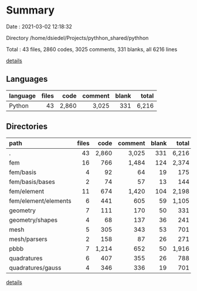 # Summary

Date : 2021-03-02 12:18:32

Directory /home/dsiedel/Projects/pythhon_shared/pythhon

Total : 43 files,  2860 codes, 3025 comments, 331 blanks, all 6216 lines

[details](details.md)

## Languages
| language | files | code | comment | blank | total |
| :--- | ---: | ---: | ---: | ---: | ---: |
| Python | 43 | 2,860 | 3,025 | 331 | 6,216 |

## Directories
| path | files | code | comment | blank | total |
| :--- | ---: | ---: | ---: | ---: | ---: |
| . | 43 | 2,860 | 3,025 | 331 | 6,216 |
| fem | 16 | 766 | 1,484 | 124 | 2,374 |
| fem/basis | 4 | 92 | 64 | 19 | 175 |
| fem/basis/bases | 2 | 74 | 57 | 13 | 144 |
| fem/element | 11 | 674 | 1,420 | 104 | 2,198 |
| fem/element/elements | 6 | 441 | 605 | 59 | 1,105 |
| geometry | 7 | 111 | 170 | 50 | 331 |
| geometry/shapes | 4 | 68 | 137 | 36 | 241 |
| mesh | 5 | 305 | 343 | 53 | 701 |
| mesh/parsers | 2 | 158 | 87 | 26 | 271 |
| pbbb | 7 | 1,214 | 652 | 50 | 1,916 |
| quadratures | 6 | 407 | 355 | 26 | 788 |
| quadratures/gauss | 4 | 346 | 336 | 19 | 701 |

[details](details.md)